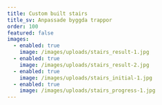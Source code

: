 ```yaml
---
title: Custom built stairs
title_sv: Anpassade byggda trappor
order: 100
featured: false
images:
  - enabled: true
    image: /images/uploads/stairs_result-1.jpg
  - enabled: true
    image: /images/uploads/stairs_result-2.jpg
  - enabled: true
    image: /images/uploads/stairs_initial-1.jpg
  - enabled: true
    image: /images/uploads/stairs_progress-1.jpg
---
```


